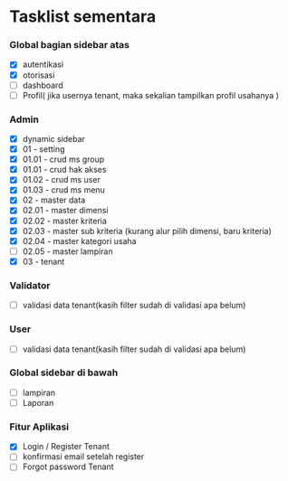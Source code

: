 # Tasklist sementara

### Global bagian sidebar atas

-   [x] autentikasi
-   [x] otorisasi
-   [ ] dashboard
-   [ ] Profil( jika usernya tenant, maka sekalian tampilkan profil usahanya )

### Admin

-   [x] dynamic sidebar
-   [x] 01 - setting
-   [x] 01.01 - crud ms group
-   [x] 01.01 - crud hak akses
-   [x] 01.02 - crud ms user
-   [x] 01.03 - crud ms menu
-   [x] 02 - master data
-   [x] 02.01 - master dimensi
-   [x] 02.02 - master kriteria
-   [x] 02.03 - master sub kriteria (kurang alur pilih dimensi, baru kriteria)
-   [x] 02.04 - master kategori usaha
-   [ ] 02.05 - master lampiran
-   [x] 03 - tenant

### Validator

-   [ ] validasi data tenant(kasih filter sudah di validasi apa belum)

### User

-   [ ] validasi data tenant(kasih filter sudah di validasi apa belum)

### Global sidebar di bawah

-   [ ] lampiran
-   [ ] Laporan

### Fitur Aplikasi

-   [x] Login / Register Tenant
-   [ ] konfirmasi email setelah register
-   [ ] Forgot password Tenant
